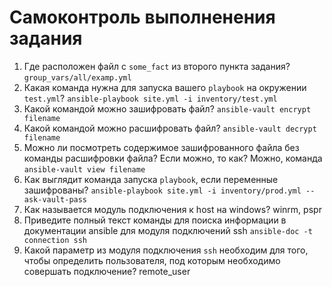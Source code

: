 # Самоконтроль выполненения задания

1. Где расположен файл с `some_fact` из второго пункта задания?
```group_vars/all/examp.yml```
2. Какая команда нужна для запуска вашего `playbook` на окружении `test.yml`?
```ansible-playbook site.yml -i inventory/test.yml```
3. Какой командой можно зашифровать файл?
```ansible-vault encrypt filename```
4. Какой командой можно расшифровать файл?
```ansible-vault decrypt filename```
5. Можно ли посмотреть содержимое зашифрованного файла без команды расшифровки файла? Если можно, то как?
Можно, команда ```ansible-vault view filename```
6. Как выглядит команда запуска `playbook`, если переменные зашифрованы?
```ansible-playbook site.yml -i inventory/prod.yml --ask-vault-pass```
7. Как называется модуль подключения к host на windows?
winrm, pspr
8. Приведите полный текст команды для поиска информации в документации ansible для модуля подключений ssh
```ansible-doc -t connection ssh```
9. Какой параметр из модуля подключения `ssh` необходим для того, чтобы определить пользователя, под которым необходимо совершать подключение?
remote_user
